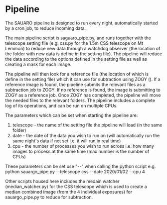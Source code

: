 # Pipeline

The SAUARO pipeline is designed to run every night, automatically started by a cron job, to reduce incoming data.

The main pipeline script is saguaro_pipe.py, and runs together with the telescope setting file (e.g. css.py for the 1.5m CSS telescope on Mt Lemmon) to reduce new data through a watchdog observer (the location of the folder with new data is define in the setting file). The pipeline will reduce the data according to the options defined in the setting file as well as creating a mask for each image.

The pipeline will then look for a reference file (the location of which is define in the setting file) which it can use for subtraction using ZOGY (). If a reference image is found, the pipeline submits the relevant files as a subtraction job to ZOGY. If no reference is found, the image is submitting to ZOGY as a reference job. Once ZOGY has completed, the pipeline will move the needed files to the relevant folders. The pipeline includes a complete log of its operations, and can be run on multiple CPUs.

The parameters which can be set when starting the pipeline are:
1) telescope - the name of the setting file the pipeline will load (in the same folder)
2) date - the date of the data you wish to run on (will automatically run the same night's data if not set i.e. it will run in real time)
3) cpu - the number of processes you wish to run across i.e. how many images to process at the same time (max number is the number of CPUs)

These parameters can be set use "--" when calling the python script e.g. python sauargo_pipe.py --telescope css --date 2020/01/02 --cpu 4

Other scripts housed here includes the medain watcher (median_watcher.py) for the CSS telescope which is used to create a median combined image (from the 4 individual exposures) for sauargo_pipe.py to reduce for subtraction.
